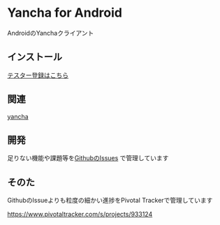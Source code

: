 # Yancha for Android

AndroidのYanchaクライアント

## インストール

[テスター登録はこちら](https://groups.google.com/forum/#!topic/yancha-chat/h46HVP3sv1M)

## 関連

[yancha](https://github.com/uzulla/yancha)

## 開発

足りない機能や課題等を[GithubのIssues](https://github.com/ichigotake/Android-yancha/issues) で管理しています

## そのた

GithubのIssueよりも粒度の細かい進捗をPivotal Trackerで管理しています

https://www.pivotaltracker.com/s/projects/933124

